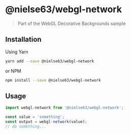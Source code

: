 
# @nielse63/webgl-network

> Part of the WebGL Decorative Backgrounds sample

## Installation

Using Yarn
```bash
yarn add --save @nielse63/webgl-network
```

or NPM
```bash
npm install --save @nielse63/webgl-network
```

## Usage

```js
import webgl-network from '@nielse63/webgl-network';

const value = 'something';
const output = webgl-network(value);
// do something...
```
    